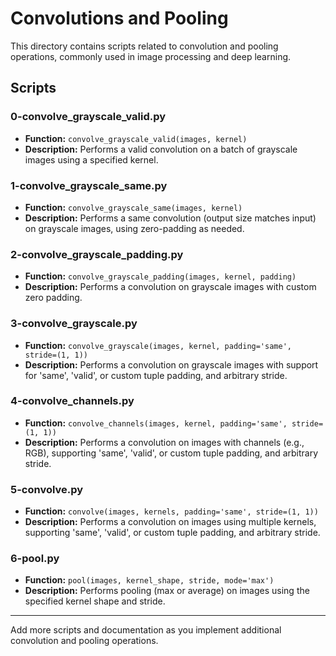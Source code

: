 # Convolutions and Pooling

This directory contains scripts related to convolution and pooling operations, commonly used in image processing and deep learning.

## Scripts

### 0-convolve_grayscale_valid.py
- **Function:** `convolve_grayscale_valid(images, kernel)`
- **Description:** Performs a valid convolution on a batch of grayscale images using a specified kernel.

### 1-convolve_grayscale_same.py
- **Function:** `convolve_grayscale_same(images, kernel)`
- **Description:** Performs a same convolution (output size matches input) on grayscale images, using zero-padding as needed.

### 2-convolve_grayscale_padding.py
- **Function:** `convolve_grayscale_padding(images, kernel, padding)`
- **Description:** Performs a convolution on grayscale images with custom zero padding.

### 3-convolve_grayscale.py
- **Function:** `convolve_grayscale(images, kernel, padding='same', stride=(1, 1))`
- **Description:** Performs a convolution on grayscale images with support for 'same', 'valid', or custom tuple padding, and arbitrary stride.

### 4-convolve_channels.py
- **Function:** `convolve_channels(images, kernel, padding='same', stride=(1, 1))`
- **Description:** Performs a convolution on images with channels (e.g., RGB), supporting 'same', 'valid', or custom tuple padding, and arbitrary stride.

### 5-convolve.py
- **Function:** `convolve(images, kernels, padding='same', stride=(1, 1))`
- **Description:** Performs a convolution on images using multiple kernels, supporting 'same', 'valid', or custom tuple padding, and arbitrary stride.

### 6-pool.py
- **Function:** `pool(images, kernel_shape, stride, mode='max')`
- **Description:** Performs pooling (max or average) on images using the specified kernel shape and stride.

---

Add more scripts and documentation as you implement additional convolution and pooling operations. 